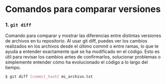 # Comandos para comparar versiones

### 1. `git diff`

Comando para comparar y mostrar las diferencias entre distintas versiones de archivos en tu repositorio. Al usar git diff, puedes ver los cambios realizados en los archivos desde el último commit o entre ramas, lo que te ayuda a entender exactamente qué se ha modificado en el código. Esto es útil para revisar los cambios antes de confirmarlos, solucionar problemas o simplemente entender cómo ha evolucionado el código a lo largo del tiempo.

```bash
$ git diff [commit_hash] mi_archivo.txt
```